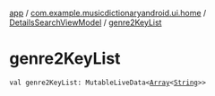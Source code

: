[app](../../index.md) / [com.example.musicdictionaryandroid.ui.home](../index.md) / [DetailsSearchViewModel](index.md) / [genre2KeyList](./genre2-key-list.md)

# genre2KeyList

`val genre2KeyList: MutableLiveData<`[`Array`](https://kotlinlang.org/api/latest/jvm/stdlib/kotlin/-array/index.html)`<`[`String`](https://kotlinlang.org/api/latest/jvm/stdlib/kotlin/-string/index.html)`>>`